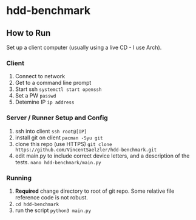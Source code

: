 # hdd-benchmark

## How to Run
Set up a client computer (usually using a live CD - I use Arch).
### Client
1.  Connect to network
1.  Get to a command line prompt
1.  Start ssh `systemctl start openssh`
1.  Set a PW `passwd`
1.  Detemine IP `ip address`

### Server / Runner Setup and Config
1.  ssh into client `ssh root@[IP]`
1.  install git on client `pacman -Syu git`
1.  clone this repo (use HTTPS) `git clone https://github.com/VincentSaelzler/hdd-benchmark.git`
1.  edit main.py to include correct device letters, and a description of the tests. `nano hdd-benchmark/main.py`

### Running
1.  **Required** change directory to root of git repo. Some relative file reference code is not robust.
1.  `cd hdd-benchmark`
1.  run the script `python3 main.py`
